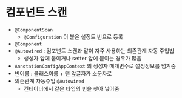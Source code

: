 # 컴포넌트 스캔  
* `@ComponentScan`
    * `@Configuration` 이 붙은 설정도 빈으로 등록 
* `@Component`
* `@Autowired` : 컴포넌트 스캔과 같이 자주 사용하는 의존관계 자동 주입법
    * 생성자 앞에 붙이거나 setter 앞에 붇이는 경우가 많음
* `AnnotationConfigAppContext` 의 생성자 매개변수로 설정정보를 넘겨줌
* 빈이름 : 클래스이름 + 맨 앞글자가 소문자로
* 의존관계 자동주입 `@Autowired`
    * 컨테이너에서 같은 타입의 빈을 찾아 넣어줌  

